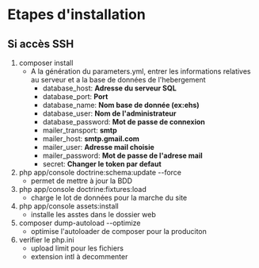 Etapes d'installation
=====================
Si accès SSH
------------

1. composer install
    * A la génération du parameters.yml,
    entrer les informations relatives au serveur
    et a la base de données de l'hebergement
        * database_host: **Adresse du serveur SQL**
        * database_port: **Port**
        * database_name: **Nom base de donnée (ex:ehs)**
        * database_user: **Nom de l'administrateur**
        * database_password: **Mot de passe de connexion**
        * mailer_transport: **smtp**
        * mailer_host: **smtp.gmail.com**
        * mailer_user: **Adresse mail choisie**
        * mailer_password: **Mot de passe de l'adrese mail**
        * secret: **Changer le token par defaut**
2. php app/console doctrine:schema:update --force
    * permet de mettre à jour la BDD
3. php app/console doctrine:fixtures:load
    * charge le lot de données pour la marche du site
4. php app/console assets:install
    * installe les asstes dans le dossier web
5. composer dump-autoload --optimize
    * optimise l'autoloader de composer pour la produciton
6. verifier le php.ini
    * upload limit pour les fichiers
    * extension intl à decommenter